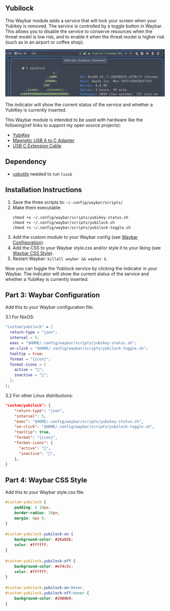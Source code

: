 ## Yubilock
This Waybar module adds a service that will lock your screen when your Yubikey is removed. The service is controlled by a toggle button in Waybar. This allows you to disable the service to conserve resources when the threat model is low risk, and to enable it when the threat model is higher risk (such as in an airport or coffee shop).

![Screenshot](/resources/Screenshot.png)

The indicator will show the current status of the service and whether a YubiKey is currently inserted.

This Waybar module is intended to be used with hardware like the following(ref links to support my open source projects):
- [YubiKey](https://amzn.to/4c8m0lY)
- [Magnetic USB A to C Adapter](https://amzn.to/3FLI3mq)
- [USB C Extension Cable](https://amzn.to/4letB6M)

## Dependency
- [usbutils](http://www.linux-usb.org/) needed to run `lsusb`

## Installation Instructions
1. Save the three scripts to: `~/.config/waybar/scripts/`
2. Make them executable:
   ```
   chmod +x ~/.config/waybar/scripts/yubikey-status.sh
   chmod +x ~/.config/waybar/scripts/yubilock.sh
   chmod +x ~/.config/waybar/scripts/yubilock-toggle.sh
   ```
3. Add the custom module to your Waybar config (see [Waybar Configuration](#part-3-waybar-configuration)).
4. Add the CSS to your Waybar style.css and/or style it to your liking (see [Waybar CSS Style](#part-4-waybar-css-style)).
5. Restart Waybar: `killall waybar && waybar &`

Now you can toggle the Yubilock service by clicking the indicator in your Waybar. The indicator will show the current status of the service and whether a YubiKey is currently inserted.


## Part 3: Waybar Configuration
Add this to your Waybar configuration file:

3.1 For NixOS:
```nix
"custom/yubilock" = {
  return-type = "json";
  interval = 5;
  exec = "$HOME/.config/waybar/scripts/yubikey-status.sh";
  on-click = "$HOME/.config/waybar/scripts/yubilock-toggle.sh";
  tooltip = true;
  format = "{icon}";
  format-icons = {
    active = "";
    inactive = "";
  };
};
```
3.2 For other Linux distributions:
```json
"custom/yubilock": {
    "return-type": "json",
    "interval": 5,
    "exec": "$HOME/.config/waybar/scripts/yubikey-status.sh",
    "on-click": "$HOME/.config/waybar/scripts/yubilock-toggle.sh",
    "tooltip": true,
    "format": "{icon}",
    "format-icons": {
      "active": "",
      "inactive": "",
    },
}
```

## Part 4: Waybar CSS Style
Add this to your Waybar style.css file:

```css
#custom-yubilock {
    padding: 0 10px;
    border-radius: 10px;
    margin: 6px 0;
}

#custom-yubilock.yubilock-on {
    background-color: #26a65b;
    color: #ffffff;
}

#custom-yubilock.yubilock-off {
    background-color: #e74c3c;
    color: #ffffff;
}

#custom-yubilock.yubilock-on:hover,
#custom-yubilock.yubilock-off:hover {
    background-color: #2980b9;
}
```
